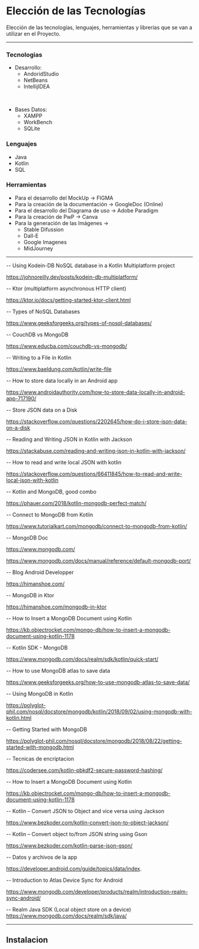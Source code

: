 # Elección de las Tecnologías

Elección de las tecnologías, lenguajes, herramientas y librerías que se van a utilizar en el Proyecto.

---

### Tecnologias

- Desarrollo:
  - AndoridStudio
  - NetBeans
  - IntellijIDEA

‌

- Bases Datos:
  - XAMPP
  - WorkBench
  - SQLite

### Lenguajes

- Java
- Kotlin
- SQL

### Herramientas

- Para el desarrollo del MockUp → FIGMA
- Para la creación de la documentación → GoogleDoc (Online)
- Para el desarrollo del Diagrama de uso → Adobe Paradigm
- Para la creación de PwP → Canva
- Para la generación de las Imágenes →
  - Stable Difussion
  - Dall-E
  - Google Imagenes
  - MidJourney

---

-- Using Kodein-DB NoSQL database in a Kotlin Multiplatform project

https://johnoreilly.dev/posts/kodein-db-multiplatform/

-- Ktor (multiplatform asynchronous HTTP client)

https://ktor.io/docs/getting-started-ktor-client.html

-- Types of NoSQL Databases

https://www.geeksforgeeks.org/types-of-nosql-databases/

-- CouchDB vs MongoDB

https://www.educba.com/couchdb-vs-mongodb/

-- Writing to a File in Kotlin

https://www.baeldung.com/kotlin/write-file

-- How to store data locally in an Android app

https://www.androidauthority.com/how-to-store-data-locally-in-android-app-717190/

-- Store JSON data on a Disk

https://stackoverflow.com/questions/2202645/how-do-i-store-json-data-on-a-disk

-- Reading and Writing JSON in Kotlin with Jackson

https://stackabuse.com/reading-and-writing-json-in-kotlin-with-jackson/

-- How to read and write local JSON with kotlin

https://stackoverflow.com/questions/66411845/how-to-read-and-write-local-json-with-kotlin

-- Kotlin and MongoDB, good combo

https://phauer.com/2018/kotlin-mongodb-perfect-match/

-- Connect to MongoDB from Kotlin

https://www.tutorialkart.com/mongodb/connect-to-mongodb-from-kotlin/

-- MongoDB Doc

https://www.mongodb.com/

https://www.mongodb.com/docs/manual/reference/default-mongodb-port/

-- Blog Android Developper

https://himanshoe.com/

-- MongoDB in Ktor

https://himanshoe.com/mongodb-in-ktor

-- How to Insert a MongoDB Document using Kotlin

https://kb.objectrocket.com/mongo-db/how-to-insert-a-mongodb-document-using-kotlin-1178

-- Kotlin SDK - MongoDB

https://www.mongodb.com/docs/realm/sdk/kotlin/quick-start/

-- How to use MongoDB atlas to save data

https://www.geeksforgeeks.org/how-to-use-mongodb-atlas-to-save-data/

-- Using MongoDB in Kotlin

https://polyglot-phil.com/nosql/docstore/mongodb/kotlin/2018/09/02/using-mongodb-with-kotlin.html

-- Getting Started with MongoDB

https://polyglot-phil.com/nosql/docstore/mongodb/2018/08/22/getting-started-with-mongodb.html

-- Tecnicas de encriptacion

https://codersee.com/kotlin-pbkdf2-secure-password-hashing/

-- How to Insert a MongoDB Document using Kotlin

https://kb.objectrocket.com/mongo-db/how-to-insert-a-mongodb-document-using-kotlin-1178

-- Kotlin – Convert JSON to Object and vice versa using Jackson

https://www.bezkoder.com/kotlin-convert-json-to-object-jackson/

-- Kotlin – Convert object to/from JSON string using Gson

https://www.bezkoder.com/kotlin-parse-json-gson/

-- Datos y archivos de la app

https://developer.android.com/guide/topics/data/index.

-- Introduction to Atlas Device Sync for Android

https://www.mongodb.com/developer/products/realm/introduction-realm-sync-android/

-- Realm Java SDK (Local object store on a device)
https://www.mongodb.com/docs/realm/sdk/java/

---

## Instalacion
